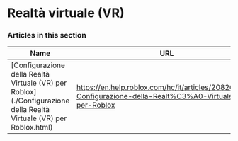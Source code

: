 # Realtà virtuale (VR)  
### Articles in this section
Name|URL
-|-
[Configurazione della Realtà Virtuale (VR) per Roblox](./Configurazione della Realtà Virtuale (VR) per Roblox.html) |https://en.help.roblox.com/hc/it/articles/208260046-Configurazione-della-Realt%C3%A0-Virtuale-VR-per-Roblox